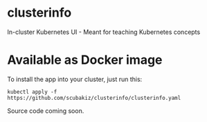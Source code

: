 # clusterinfo
In-cluster Kubernetes UI - Meant for teaching Kubernetes concepts

# Available as Docker image
To install the app into your cluster, just run this:

``kubectl apply -f https://github.com/scubakiz/clusterinfo/clusterinfo.yaml``

Source code coming soon.
